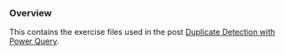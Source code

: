 ### Overview

This contains the exercise files used in the post [Duplicate Detection with Power Query](https://powerqueryforaccountants.com/post/duplicate-detection-with-power-query/).
